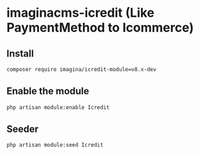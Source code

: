 # imaginacms-icredit (Like PaymentMethod to Icommerce)

## Install
```bash
composer require imagina/icredit-module=v8.x-dev
```

## Enable the module
```bash
php artisan module:enable Icredit
```
## Seeder

```bash
php artisan module:seed Icredit
```